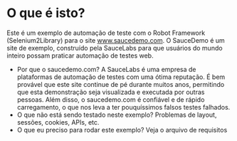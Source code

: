<h1>O que é isto?</h1>

Este é um exemplo de automação de teste com o Robot Framework (Selenium2Library) para o site www.saucedemo.com. O SauceDemo é um site de exemplo, construído pela SauceLabs para que usuários do mundo inteiro possam praticar automação de testes web.

<ul><li>Por que o saucedemo.com? A SauceLabs é uma empresa de plataformas de automação de testes com uma ótima reputação. É bem provável que este site continue de pé durante muitos anos, permitindo que esta demonstração seja visualizada e executada por outras pessoas. Além disso, o saucedemo.com é confiável e de rápido carregamento, o que nos leva a ter pouquíssimos falsos testes falhados.</li>

<li>O que não está sendo testado neste exemplo? Problemas de layout, sessões, cookies, APIs, etc.</li>

  <li>O que eu preciso para rodar este exemplo? Veja o arquivo de requisitos</li></ul>
